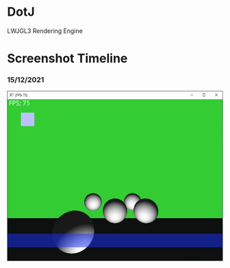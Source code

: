 # DotJ
 
LWJGL3 Rendering Engine

# Screenshot Timeline

### 15/12/2021
![img](Images/testScene-15.12.2021.png)
